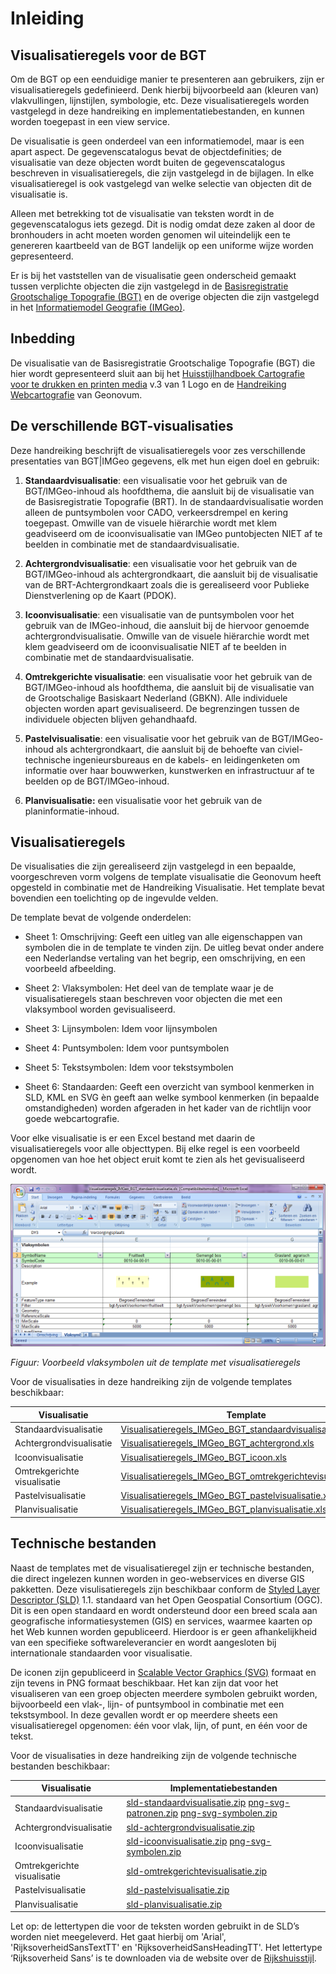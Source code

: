 Inleiding
=========

Visualisatieregels voor de BGT
------------------------------

Om de BGT op een eenduidige manier te presenteren aan gebruikers, zijn er
visualisatieregels gedefinieerd. Denk hierbij bijvoorbeeld aan (kleuren van)
vlakvullingen, lijnstijlen, symbologie, etc. Deze visualisatieregels worden
vastgelegd in deze handreiking en implementatiebestanden, en kunnen worden
toegepast in een view service.

De visualisatie is geen onderdeel van een informatiemodel, maar is een apart
aspect. De gegevenscatalogus bevat de objectdefinities; de visualisatie van deze
objecten wordt buiten de gegevenscatalogus beschreven in visualisatieregels, die
zijn vastgelegd in de bijlagen. In elke visualisatieregel is ook vastgelegd van
welke selectie van objecten dit de visualisatie is.

Alleen met betrekking tot de visualisatie van teksten wordt in de
gegevenscatalogus iets gezegd. Dit is nodig omdat deze zaken al door de
bronhouders in acht moeten worden genomen wil uiteindelijk een te genereren
kaartbeeld van de BGT landelijk op een uniforme wijze worden gepresenteerd.

Er is bij het vaststellen van de visualisatie geen onderscheid gemaakt tussen
verplichte objecten die zijn vastgelegd in de [Basisregistratie Grootschalige
Topografie
(BGT)](https://www.geonovum.nl/geo-standaarden/bgt-imgeo/gegevenscatalogus-bgt-111)
en de overige objecten die zijn vastgelegd in het [Informatiemodel Geografie
(IMGeo)](https://www.geonovum.nl/geo-standaarden/bgt-imgeo/gegevenscatalogus-imgeo-versie-211).

Inbedding
---------

De visualisatie van de Basisregistratie Grootschalige Topografie (BGT) die hier
wordt gepresenteerd sluit aan bij het [Huisstijlhandboek Cartografie voor te
drukken en printen
media](https://www.rijkshuisstijl.nl/communicatiemiddelen/cartografie/print-en-drukwerk)
v.3 van 1 Logo en de [Handreiking
Webcartografie](https://www.geonovum.nl/geo-standaarden/geo-voor-web/webcartografie-handreiking)
van Geonovum.

De verschillende BGT-visualisaties
----------------------------------

Deze handreiking beschrijft de visualisatieregels voor zes verschillende
presentaties van BGT\|IMGeo gegevens, elk met hun eigen doel en gebruik:

1.  **Standaardvisualisatie**: een visualisatie voor het gebruik van de
    BGT/IMGeo-inhoud als hoofdthema, die aansluit bij de visualisatie van de
    Basisregistratie Topografie (BRT). In de standaardvisualisatie worden alleen
    de puntsymbolen voor CADO, verkeersdrempel en kering toegepast. Omwille van
    de visuele hiërarchie wordt met klem geadviseerd om de icoonvisualisatie van
    IMGeo puntobjecten NIET af te beelden in combinatie met de
    standaardvisualisatie.

2.  **Achtergrondvisualisatie**: een visualisatie voor het gebruik van de
    BGT/IMGeo-inhoud als achtergrondkaart, die aansluit bij de visualisatie van
    de BRT-Achtergrondkaart zoals die is gerealiseerd voor Publieke
    Dienstverlening op de Kaart (PDOK).

3.  **Icoonvisualisatie**: een visualisatie van de puntsymbolen voor het gebruik
    van de IMGeo-inhoud, die aansluit bij de hiervoor genoemde
    achtergrondvisualisatie. Omwille van de visuele hiërarchie wordt met klem
    geadviseerd om de icoonvisualisatie NIET af te beelden in combinatie met de
    standaardvisualisatie.

4.  **Omtrekgerichte visualisatie**: een visualisatie voor het gebruik van de
    BGT/IMGeo-inhoud als hoofdthema, die aansluit bij de visualisatie van de
    Grootschalige Basiskaart Nederland (GBKN). Alle individuele objecten worden
    apart gevisualiseerd. De begrenzingen tussen de individuele objecten blijven
    gehandhaafd.

5.  **Pastelvisualisatie**: een visualisatie voor het gebruik van de
    BGT/IMGeo-inhoud als achtergrondkaart, die aansluit bij de behoefte van
    civiel-technische ingenieursbureaus en de kabels- en leidingenketen om
    informatie over haar bouwwerken, kunstwerken en infrastructuur af te beelden
    op de BGT/IMGeo-inhoud.

6.  **Planvisualisatie:** een visualisatie voor het gebruik van de
    planinformatie-inhoud.

Visualisatieregels
------------------

De visualisaties die zijn gerealiseerd zijn vastgelegd in een bepaalde,
voorgeschreven vorm volgens de template visualisatie die Geonovum heeft
opgesteld in combinatie met de Handreiking Visualisatie. Het template bevat
bovendien een toelichting op de ingevulde velden.

De template bevat de volgende onderdelen:

-   Sheet 1: Omschrijving: Geeft een uitleg van alle eigenschappen van symbolen
    die in de template te vinden zijn. De uitleg bevat onder andere een
    Nederlandse vertaling van het begrip, een omschrijving, en een voorbeeld
    afbeelding.

-   Sheet 2: Vlaksymbolen: Het deel van de template waar je de
    visualisatieregels staan beschreven voor objecten die met een vlaksymbool
    worden gevisualiseerd.

-   Sheet 3: Lijnsymbolen: Idem voor lijnsymbolen

-   Sheet 4: Puntsymbolen: Idem voor puntsymbolen

-   Sheet 5: Tekstsymbolen: Idem voor tekstsymbolen

-   Sheet 6: Standaarden: Geeft een overzicht van symbool kenmerken in SLD, KML
    en SVG èn geeft aan welke symbool kenmerken (in bepaalde omstandigheden)
    worden afgeraden in het kader van de richtlijn voor goede webcartografie.

Voor elke visualisatie is er een Excel bestand met daarin de visualisatieregels
voor alle objecttypen. Bij elke regel is een voorbeeld opgenomen van hoe het
object eruit komt te zien als het gevisualiseerd wordt.

![](media/0b9a496ee75f595d6e047b06b8b1a9a8.png)

*Figuur: Voorbeeld vlaksymbolen uit de template met visualisatieregels*

Voor de visualisaties in deze handreiking zijn de volgende templates
beschikbaar:

| **Visualisatie**            | **Template**                                                                                                                                                                                                         |
|-----------------------------|----------------------------------------------------------------------------------------------------------------------------------------------------------------------------------------------------------------------|
| Standaardvisualisatie       | [Visualisatieregels_IMGeo_BGT_standaardvisualisatie.xls](https://github.com/Geonovum/IMGeo/raw/master/visualisatie/2.3/visualisatieregels%20(XLS)/Visualisatieregels_IMGeo_BGT_standaardvisualisatie.xls)           |
| Achtergrondvisualisatie     | [Visualisatieregels_IMGeo_BGT_achtergrond.xls](https://github.com/Geonovum/IMGeo/raw/master/visualisatie/2.3/visualisatieregels%20(XLS)/Visualisatieregels_IMGeo_BGT_achtergrondvisualisatie.xls)                   |
| Icoonvisualisatie           | [Visualisatieregels_IMGeo_BGT_icoon.xls](https://github.com/Geonovum/IMGeo/raw/master/visualisatie/2.3/visualisatieregels%20(XLS)/Visualisatieregels_IMGeo_BGT_icoonvisualisatie.xls)                               |
| Omtrekgerichte visualisatie | [Visualisatieregels_IMGeo_BGT_omtrekgerichtevisualisatie.xls](https://github.com/Geonovum/IMGeo/raw/master/visualisatie/2.3/visualisatieregels%20(XLS)/Visualisatieregels_IMGeo_BGT_omtrekgerichtevisualisatie.xls) |
| Pastelvisualisatie          | [Visualisatieregels_IMGeo_BGT_pastelvisualisatie.xls](https://github.com/Geonovum/IMGeo/raw/master/visualisatie/2.3/visualisatieregels%20(XLS)/Visualisatieregels_IMGeo_BGT_pastelvisualisatie.xls)                 |
| Planvisualisatie            | [Visualisatieregels_IMGeo_BGT_planvisualisatie.xls](https://github.com/Geonovum/IMGeo/raw/master/visualisatie/2.3/visualisatieregels%20(XLS)/Visualisatieregels_IMGeo_BGT_planvisualisatie.xls)                     |

Technische bestanden
--------------------

Naast de templates met de visualisatieregel zijn er technische bestanden, die
direct ingelezen kunnen worden in geo-webservices en diverse GIS pakketten. Deze
visulisatieregels zijn beschikbaar conform de [Styled Layer Descriptor
(SLD)](http://www.opengeospatial.org/standards/sld) 1.1. standaard van het Open
Geospatial Consortium (OGC). Dit is een open standaard en wordt ondersteund door
een breed scala aan geografische informatiesystemen (GIS) en services, waarmee
kaarten op het Web kunnen worden gepubliceerd. Hierdoor is er geen
afhankelijkheid van een specifieke softwareleverancier en wordt aangesloten bij
internationale standaarden voor visualisatie.

De iconen zijn gepubliceerd in [Scalable Vector Graphics
(SVG)](https://www.w3.org/TR/SVG2/) formaat en zijn tevens in PNG formaat
beschikbaar. Het kan zijn dat voor het visualiseren van een groep objecten
meerdere symbolen gebruikt worden, bijvoorbeeld een vlak-, lijn- of puntsymbool
in combinatie met een tekstsymbool. In deze gevallen wordt er op meerdere sheets
een visualisatieregel opgenomen: één voor vlak, lijn, of punt, en één voor de
tekst.

Voor de visualisaties in deze handreiking zijn de volgende technische bestanden
beschikbaar:

| **Visualisatie**            | **Implementatiebestanden**                                                                                                                                                                                                                                                                                                                                                                                                                                                                 |
|-----------------------------|--------------------------------------------------------------------------------------------------------------------------------------------------------------------------------------------------------------------------------------------------------------------------------------------------------------------------------------------------------------------------------------------------------------------------------------------------------------------------------------------|
| Standaardvisualisatie       | [sld-standaardvisualisatie.zip](https://github.com/Geonovum/IMGeo/raw/master/visualisatie/2.3/implementatiebestanden%20(SLD)/standaardvisualisatie/sld-standaardvisualisatie.zip) [png-svg-patronen.zip](https://github.com/Geonovum/IMGeo/raw/master/visualisatie/2.3/implementatiebestanden%20(SLD)/patronen/png-svg-patronen.zip) [png-svg-symbolen.zip](https://github.com/Geonovum/IMGeo/raw/master/visualisatie/2.3/implementatiebestanden%20(SLD)/symbolen/png-svg-symbolen.zip) |
| Achtergrondvisualisatie     | [sld-achtergrondvisualisatie.zip](https://github.com/Geonovum/IMGeo/raw/master/visualisatie/2.3/implementatiebestanden%20(SLD)/achtergrondvisualisatie/sld-achtergrondvisualisatie.zip)                                                                                                                                                                                                                                                                                                   |
| Icoonvisualisatie           | [sld-icoonvisualisatie.zip](https://github.com/Geonovum/IMGeo/raw/master/visualisatie/2.3/implementatiebestanden%20(SLD)/icoonvisualisatie/sld-icoonvisualisatie.zip) [png-svg-symbolen.zip](https://github.com/Geonovum/IMGeo/raw/master/visualisatie/2.3/implementatiebestanden%20(SLD)/symbolen/png-svg-symbolen.zip)                                                                                                                                                                 |
| Omtrekgerichte visualisatie | [sld-omtrekgerichtevisualisatie.zip](https://github.com/Geonovum/IMGeo/raw/master/visualisatie/2.3/implementatiebestanden%20(SLD)/omtrekgerichtevisualisatie/sld-omtrekgerichtevisualisatie.zip)                                                                                                                                                                                                                                                                                          |
| Pastelvisualisatie          | [sld-pastelvisualisatie.zip](https://github.com/Geonovum/IMGeo/raw/master/visualisatie/2.3/implementatiebestanden%20(SLD)/pastelvisualisatie/sld-pastelvisualisatie.zip)                                                                                                                                                                                                                                                                                                                  |
| Planvisualisatie            | [sld-planvisualisatie.zip](https://github.com/Geonovum/IMGeo/raw/master/visualisatie/2.3/implementatiebestanden%20(SLD)/planvisualisatie/sld-planvisualisatie.zip)                                                                                                                                                                                                                                                                                                                        |

Let op: de lettertypen die voor de teksten worden gebruikt in de SLD’s worden
niet meegeleverd. Het gaat hierbij om 'Arial', 'RijksoverheidSansTextTT' en
'RijksoverheidSansHeadingTT'. Het lettertype ‘Rijksoverheid Sans’ is te
downloaden via de website over de
[Rijkshuisstijl](https://www.rijkshuisstijl.nl/basiselementen/lettertype/rijksoverheid-sans).
